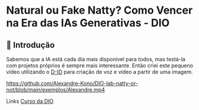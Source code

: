 # Natural ou Fake Natty? Como Vencer na Era das IAs Generativas - DIO

## 🚀 Introdução
Sabemos que a IA está cada dia mais disponível para todos, mas testá-la com projetos próprios é sempre mais interessante.
Então criei este pequeno vídeo utilizando o [D-ID](https://studio.d-id.com/) para criação de voz e vídeo a partir de uma imagem.

https://github.com/Alexandre-Kono/DIO-lab-natty-or-not/blob/main/exemplos/Alexandre.mp4

Links
[Curso da DIO](https://web.dio.me/)
